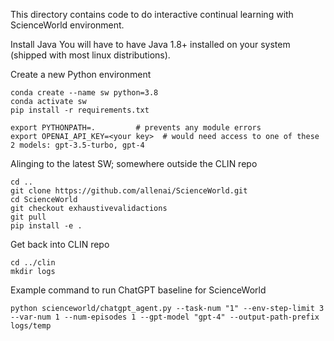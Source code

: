 This directory contains code to do interactive continual learning with ScienceWorld environment.

Install Java
You will have to have Java 1.8+ installed on your system (shipped with most linux distributions).

Create a new Python environment
```
conda create --name sw python=3.8
conda activate sw
pip install -r requirements.txt

export PYTHONPATH=.         # prevents any module errors
export OPENAI_API_KEY=<your key>  # would need access to one of these 2 models: gpt-3.5-turbo, gpt-4

```

Alinging to the latest SW; somewhere outside the CLIN repo

```
cd ..
git clone https://github.com/allenai/ScienceWorld.git
cd ScienceWorld
git checkout exhaustivevalidactions
git pull
pip install -e .
```

Get back into CLIN repo

```
cd ../clin
mkdir logs
```

Example command to run ChatGPT baseline for ScienceWorld
```
python scienceworld/chatgpt_agent.py --task-num "1" --env-step-limit 3 --var-num 1 --num-episodes 1 --gpt-model "gpt-4" --output-path-prefix logs/temp
```
